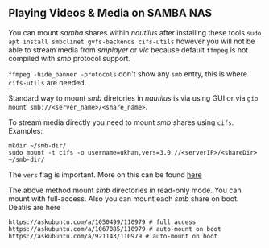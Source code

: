 ## Playing Videos & Media on SAMBA NAS

You can mount _samba_ shares within _nautilus_ after installing these tools `sudo apt install smbclinet gvfs-backends cifs-utils` however you will not be able to stream media from _smplayer_ or _vlc_ because default `ffmpeg` is not compiled with _smb_ protocol support.

`ffmpeg -hide_banner -protocols` don't show any `smb` entry, this is where `cifs-utils` are needed.

Standard way to mount _smb_ diretories in _nautilus_ is via using GUI or via `gio mount smb://<server_name>/<share_name>`. 

To stream media directly you need to mount _smb_ shares using `cifs`. Examples:

```
mkdir ~/smb-dir/
sudo mount -t cifs -o username=ukhan,vers=3.0 //<serverIP>/<shareDir> ~/smb-dir/
```

The `vers` flag is important. More on this can be found [here](https://askubuntu.com/a/1070656/110979)

The above method mount _smb_ directories in read-only mode. You can mount with full-access. Also you can mount each _smb_ share on boot. Deatils are here
```
https://askubuntu.com/a/1050499/110979 # full access
https://askubuntu.com/a/1067085/110979 # auto-mount on boot
https://askubuntu.com/a/921143/110979 # auto-mount on boot
```


